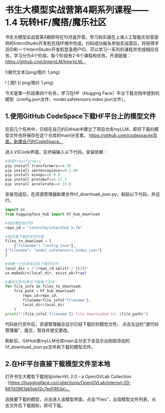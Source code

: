 # 书生大模型实战营第4期系列课程——1.4 玩转HF/魔搭/魔乐社区

书生大模型实战营第4期即将在10月底开营。学习和实践在上海人工智能实验室提供的InternStudio开发机在线环境中完成。扫码成功报名参加实战营后，将获得学员ID和一个InternStudio开发机登录用户ID，可以学习一系列的课程并完成相应任务。学习分为4个阶段，每个阶段有2-6个课程和任务。开源链接：https://github.com/InternLM/InternLM。   

![替代文本](png/图片 1.png)

! [ 图1 ]( png/图片 1.png)

今天是第一阶段第四个任务，学习在HF（Hugging Face）平台下载文档中提到的模型（config.json文件、model.safetensors.index.json文件）。

## 1.使用GitHub CodeSpace下载HF平台上的模型文件
在前几个任务中，已经在自己的GitHub中建立了项目仓库myLLM，即将下载的模型文件也将保存在这个仓库的main分支里。
https://github.com/codespaces页面，新建自己的CodeSpace。

进入VSCode界面，在终端输入以下代码，安装依赖：

```python
#安装transformers   
pip install transformers==4.38   
pip install sentencepiece==0.1.99   
pip install einops==0.8.0   
pip install protobuf==5.27.2   
pip install accelerate==0.33.0   

```  

安装完成后，在资源管理器新建文件hf_download_josn.py，粘贴以下代码，并运行。
```python
import os
from huggingface_hub import hf_hub_download

#指定模型标识符
repo_id = "internlm/internlm2_5-7b"

#指定要下载的文件列表
files_to_download = [
    {"filename": "config.json"},
{"filename": "model.safetensors.index.json"}
]

#创建一个目录来存放下载的文件
local_dir = f"{repo_id.split('/')[1]}"
os.makedirs(local_dir, exist_ok=True)

#遍历文件列表并下载每个文件
for file_info in files_to_download:
    file_path = hf_hub_download(
        repo_id=repo_id,
        filename=file_info["filename"],
        local_dir=local_dir
    )
print(f"{file_info['filename']} file downloaded to: {file_path}")

```  
代码执行完毕后，资源管理器会显示已经下载好的模型文件。
点击左边栏“源代码管理器”，提交，暂存并提交更改。



刷新后，GitHub里myLLM仓库main主分支下会显示出刚刚添加的hf_download_josn.py文件和下载的模型文件。

## 2.在HF平台直接下载模型文件至本地
打开书生大模型下载地址InternVL 2.0 - a OpenGVLab Collection（https://huggingface.co/collections/OpenGVLab/internvl-20-667d3961ab5eb12c7ed1463e）。

选择要下载的模型，点击进入该模型界面，点击“Files”，出现模型文件列表，点击文件后下载图标，即可下载。




